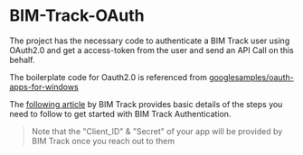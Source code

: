 # BIM-Track-OAuth

The project has the necessary code to authenticate a BIM Track user using OAuth2.0 and get a access-token from the user and send an API Call on this behalf.

The boilerplate code for Oauth2.0 is referenced from [googlesamples/oauth-apps-for-windows](https://github.com/googlesamples/oauth-apps-for-windows/tree/master/OAuthDesktopApp)

The [following article](https://help.bimtrack.co/hc/en-ca/articles/360060182352-Using-OAuth-2-0) by BIM Track provides basic details of the steps you need to follow to get started with BIM Track Authentication.

> Note that the "Client_ID" & "Secret" of your app will be provided by BIM Track once you reach out to them 